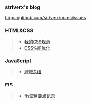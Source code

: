 ### striverx's blog
https://github.com/striverx/notes/issues
### HTML&CSS
> * [我的CSS规范](https://github.com/striverx/notes/blob/master/html-css/css-spec.md)
> * [CSS性能优化](https://github.com/striverx/notes/blob/master/html-css/css-optimization.md)

### JavaScript
> * [跨域总结](https://github.com/striverx/notes/blob/master/javascript/cross-domain.md)

### FIS
> * [fis使用要点记录](https://github.com/striverx/notes/blob/master/fis/fis.md)

